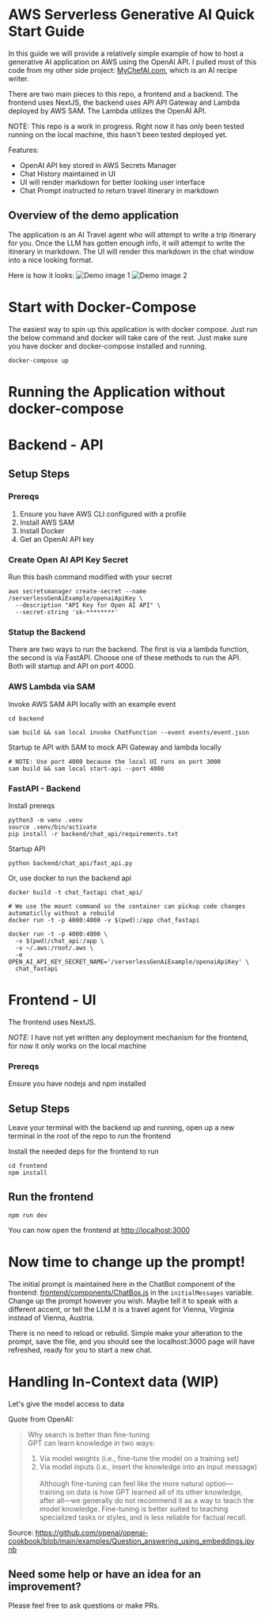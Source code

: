 # AWS Serverless Generative AI Quick Start Guide
In this guide we will provide a relatively simple example of how to host a generative AI application on AWS using the OpenAI API. I pulled most of this code from my other side project: [MyChefAI.com](MyChefAI.com), which is an AI recipe writer. 

There are two main pieces to this repo, a frontend and a backend. The frontend uses NextJS, the backend uses API API Gateway and Lambda deployed by AWS SAM. The Lambda utilizes the OpenAI API. 

NOTE: This repo is a work in progress. Right now it has only been tested running on the local machine, this hasn't been tested deployed yet. 

Features:
* OpenAI API key stored in AWS Secrets Manager
* Chat History maintained in UI
* UI will render markdown for better looking user interface
* Chat Prompt instructed to return travel itinerary in markdown

## Overview of the demo application
The application is an AI Travel agent who will attempt to write a trip itinerary for you. Once the LLM has gotten enough info, it will attempt to write the itinerary in markdown. The UI will render this markdown in the chat window into a nice looking format.

Here is how it looks:
![Demo image 1](docs/demo-image-1.png)
![Demo image 2](docs/demo-image-2.png)


# Start with Docker-Compose
The easiest way to spin up this application is with docker compose. Just run the below command and docker will take care of the rest. Just make sure you have docker and docker-compose installed and running.

```
docker-compose up
```

# Running the Application without docker-compose

# Backend - API
## Setup Steps

### Prereqs
1. Ensure you have AWS CLI configured with a profile
2. Install AWS SAM
3. Install Docker
4. Get an OpenAI API key

### Create Open AI API Key Secret
Run this bash command modified with your secret
```
aws secretsmanager create-secret --name /serverlessGenAiExample/openaiApiKey \
  --description "API Key for Open AI API" \
  --secret-string 'sk-********' 
```


### Statup the Backend
There are two ways to run the backend. The first is via a lambda function, the second is via FastAPI. Choose one of these methods to run the API. Both will startup and API on port 4000.


### AWS Lambda via SAM 
Invoke AWS SAM API locally with an example event

```
cd backend

sam build && sam local invoke ChatFunction --event events/event.json
```

Startup te API with SAM to mock API Gateway and lambda locally

```
# NOTE: Use port 4000 because the local UI runs on port 3000
sam build && sam local start-api --port 4000
```

### FastAPI - Backend

Install prereqs

```
python3 -m venv .venv
source .venv/bin/activate
pip install -r backend/chat_api/requirements.txt
```

Startup API

```
python backend/chat_api/fast_api.py 
```

Or, use docker to run the backend api
```
docker build -t chat_fastapi chat_api/

# We use the mount command so the container can pickup code changes automaticlly without a rebuild
docker run -t -p 4000:4000 -v $(pwd):/app chat_fastapi

docker run -t -p 4000:4000 \
  -v $(pwd)/chat_api:/app \
  -v ~/.aws:/root/.aws \
  -e OPEN_AI_API_KEY_SECRET_NAME='/serverlessGenAiExample/openaiApiKey' \
  chat_fastapi

```
# Frontend - UI
The frontend uses NextJS. 

*NOTE:* I have not yet written any deployment mechanism for the frontend, for now it only works on the local machine

### Prereqs
Ensure you have nodejs and npm installed

## Setup Steps
Leave your terminal with the backend up and running, open up a new terminal in the root of the repo to run the frontend

Install the needed deps for the frontend to run
```
cd frontend
npm install
```

## Run the frontend
```
npm run dev
```

You can now open the frontend at <http://localhost:3000>

# Now time to change up the prompt!

The initial prompt is maintained here in the ChatBot component of the frontend: [frontend/components/ChatBox.js](frontend/components/ChatBox.js) in the `initialMessages` variable. Change up the prompt however you wish. Maybe tell it to speak with a different accent, or tell the LLM it is a travel agent for Vienna, Virginia instead of Vienna, Austria.

There is no need to reload or rebuild. Simple make your alteration to the prompt, save the file, and you should see the localhost:3000 page will have refreshed, ready for you to start a new chat.

# Handling In-Context data (WIP)
Let's give the model access to data

Quote from OpenAI:

> Why search is better than fine-tuning  
GPT can learn knowledge in two ways:  
> 1) Via model weights (i.e., fine-tune the model on a training set)  
> 2) Via model inputs (i.e., insert the knowledge into an input message) <br><br>
Although fine-tuning can feel like the more natural option—training on data is how GPT learned all of its other knowledge, after all—we generally do not recommend it as a way to teach the model knowledge. Fine-tuning is better suited to teaching specialized tasks or styles, and is less reliable for factual recall.  

Source: https://github.com/openai/openai-cookbook/blob/main/examples/Question_answering_using_embeddings.ipynb


## Need some help or have an idea for an improvement?
Please feel free to ask questions or make PRs.
